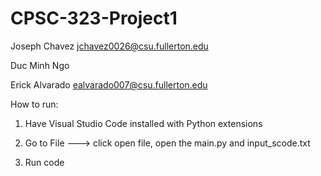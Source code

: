 # CPSC-323-Project1

Joseph Chavez jchavez0026@csu.fullerton.edu

Duc Minh Ngo

Erick Alvarado ealvarado007@csu.fullerton.edu

How to run:

1. Have Visual Studio Code installed with Python extensions

2. Go to File ---> click open file, open the main.py and input_scode.txt

3. Run code

